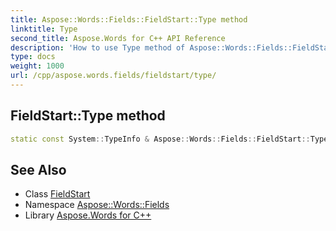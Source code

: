```yaml
---
title: Aspose::Words::Fields::FieldStart::Type method
linktitle: Type
second_title: Aspose.Words for C++ API Reference
description: 'How to use Type method of Aspose::Words::Fields::FieldStart class in C++.'
type: docs
weight: 1000
url: /cpp/aspose.words.fields/fieldstart/type/
---
```

## FieldStart::Type method




```cpp
static const System::TypeInfo & Aspose::Words::Fields::FieldStart::Type()
```

## See Also

* Class [FieldStart](../)
* Namespace [Aspose::Words::Fields](../../)
* Library [Aspose.Words for C++](../../../)
